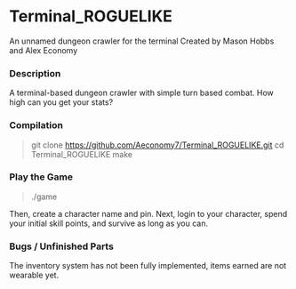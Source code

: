 # Terminal_ROGUELIKE

An unnamed dungeon crawler for the terminal
Created by Mason Hobbs and Alex Economy

### Description

A terminal-based dungeon crawler with simple turn based combat.
How high can you get your stats?


### Compilation

> git clone https://github.com/Aeconomy7/Terminal_ROGUELIKE.git
> cd Terminal_ROGUELIKE
> make


### Play the Game

> ./game

Then, create a character name and pin. Next,
login to your character, spend your initial
skill points, and survive as long as you can.


### Bugs / Unfinished Parts

The inventory system has not been fully
implemented, items earned are not wearable
yet.
